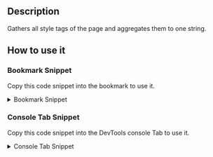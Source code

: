 ## Description

Gathers all style tags of the page and aggregates them to one string.

## How to use it

<!-- START-HOW_TO[] -->




### Bookmark Snippet

Copy this code snippet into the bookmark to use it.



<details>

<summary>Bookmark Snippet</summary>


```javascript

javascript:(() => {console.log(Array.from(document.querySelectorAll('style'))
    .map(function (a) { return a.innerText; })
    .reduce(function (a, b) { return a + b; }));
)()
``` 




</details>




### Console Tab Snippet

Copy this code snippet into the DevTools console Tab to use it.



<details>

<summary>Console Tab Snippet</summary>


```javascript

console.log(Array.from(document.querySelectorAll('style'))
    .map(function (a) { return a.innerText; })
    .reduce(function (a, b) { return a + b; }));

``` 




</details>




<!-- END-HOW_TO -->












